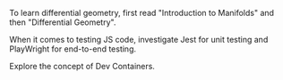 To learn differential geometry, first read "Introduction to Manifolds" and then "Differential Geometry".

When it comes to testing JS code, investigate Jest for unit testing and PlayWright for end-to-end testing.

Explore the concept of Dev Containers.
